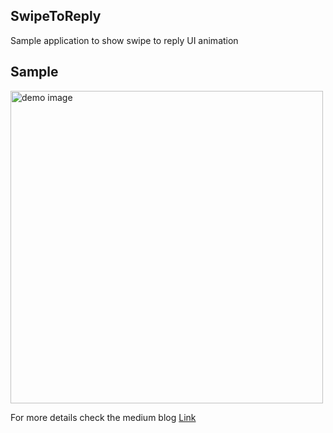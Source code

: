 ## SwipeToReply
Sample application to show swipe to reply UI animation

## Sample
<p align="lefy">
  <img src="https://media.giphy.com/media/XHhgYT4eupo8evWNV7/giphy.gif" height="500" alt="demo image" />
</p>


For more details check the medium blog
[Link](https://medium.com/@shainsingh89/swipe-to-reply-android-recycler-view-ui-c11365f8999f) 
